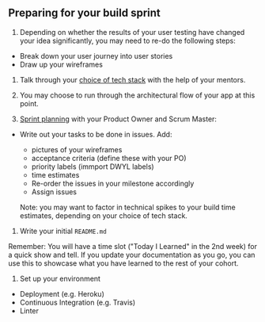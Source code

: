 ## Preparing for your build sprint
1. Depending on whether the results of your user testing have changed your idea significantly, you may need to re-do the following steps:
  - Break down your user journey into user stories
  - Draw up your wireframes

1. Talk through your [choice of tech stack](./tech-choices.md) with the help of your mentors.

1. You may choose to run through the architectural flow of your app at this point.

1. [Sprint planning](https://github.com/dwyl/process-handbook#sprint-planning) with your Product Owner and Scrum Master:
  - Write out your tasks to be done in issues. Add:
    - pictures of your wireframes
    - acceptance criteria (define these with your PO)
    - priority labels (immport DWYL labels)
    - time estimates
    - Re-order the issues in your milestone accordingly
    - Assign issues

    Note: you may want to factor in technical spikes to your build time estimates, depending on your choice of tech stack.

1. Write your initial `README.md`

  Remember: You will have a time slot ("Today I Learned" in the 2nd week) for a quick show and tell. If you update your documentation as you go, you can use this to showcase what you have learned to the rest of your cohort.

1. Set up your environment
  - Deployment (e.g. Heroku)
  - Continuous Integration (e.g. Travis)
  - Linter
